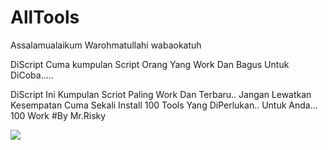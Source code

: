 # AllTools
Assalamualaikum Warohmatullahi wabaokatuh




DiScript Cuma kumpulan Script Orang Yang Work Dan Bagus Untuk DiCoba.....

DiScript Ini Kumpulan Scriot Paling Work Dan Terbaru.. Jangan Lewatkan Kesempatan Cuma Sekali Install 100 Tools Yang DiPerlukan.. Untuk Anda... 100 Work
#By Mr.Risky








<img src="https://github.com/Dumai-991/AllTools/Get/blob/main/Screenshot_2021-03-26-10-21-17-00.jpg" />
